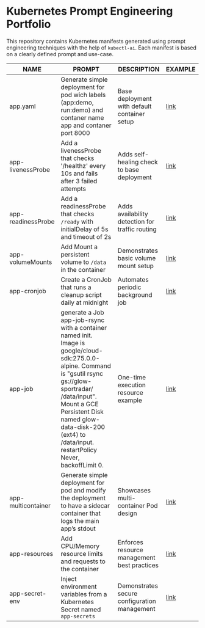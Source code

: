 # Kubernetes Prompt Engineering Portfolio

This repository contains Kubernetes manifests generated using prompt engineering techniques with the help of `kubectl-ai`. Each manifest is based on a clearly defined prompt and use-case.

| NAME                  | PROMPT                                                                                                                   | DESCRIPTION                                                      | EXAMPLE |
|-----------------------|--------------------------------------------------------------------------------------------------------------------------|------------------------------------------------------------------|---------|
| app.yaml              | Generate simple deployment for pod wich labels (app:demo, run:demo) and contaner name app and contaner port 8000         | Base deployment with default container setup                     | [link](./yaml/app.yaml) |
| app-livenessProbe     | Add a livenessProbe that checks '/healthz' every 10s and fails after 3 failed attempts                                   | Adds self-healing check to base deployment                       | [link](./yaml/app-livenessProbe.yaml) |
| app-readinessProbe    | Add a readinessProbe that checks `/ready` with initialDelay of 5s and timeout of 2s                                      | Adds availability detection for traffic routing                  | [link](./yaml/app-readinessProbe.yaml) |
| app-volumeMounts      | Add Mount a persistent volume to `/data` in the container                                                                | Demonstrates basic volume mount setup                            | [link](./yaml/app-volumeMounts.yaml) |
| app-cronjob           | Create a CronJob that runs a cleanup script daily at midnight                                                            | Automates periodic background job                                | [link](./yaml/app-cronjob.yaml) |
| app-job               | generate a Job app-job-rsync with a container named init. Image is google/cloud-sdk:275.0.0-alpine. Command is "gsutil rsync gs://glow-sportradar/ /data/input". Mount a GCE Persistent Disk named glow-data-disk-200 (ext4) to /data/input. restartPolicy Never, backoffLimit 0.                                                                      | One-time execution resource example                              | [link](./yaml/app-job.yaml) |
| app-multicontainer    | Generate simple deployment for pod and modify the deployment to have a sidecar container that logs the main app’s stdout | Showcases multi-container Pod design                             | [link](./yaml/app-multicontainer.yaml) |
| app-resources         | Add CPU/Memory resource limits and requests to the container                                                             | Enforces resource management best practices                      | [link](./yaml/app-resources.yaml) |
| app-secret-env        | Inject environment variables from a Kubernetes Secret named `app-secrets`                                                | Demonstrates secure configuration management                     | [link](./yaml/app-secret-env.yaml) |
